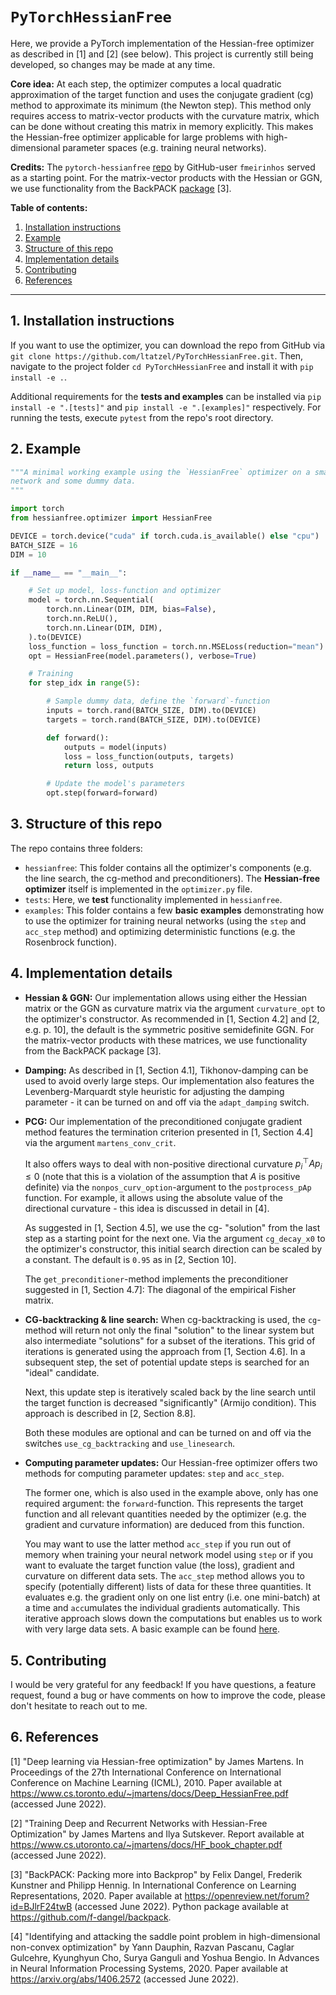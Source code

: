 # `PyTorchHessianFree` 

Here, we provide a PyTorch implementation of the Hessian-free optimizer as
described in [1] and [2] (see below). This project is currently still being
developed, so changes may be made at any time.

**Core idea:** At each step, the  optimizer computes a local quadratic
approximation of the target function and uses the conjugate gradient (cg) method
to approximate its minimum (the Newton step). This method only requires access
to matrix-vector products with the curvature matrix, which can be done without
creating this matrix in memory explicitly. This makes the Hessian-free optimizer
applicable for large problems with high-dimensional parameter spaces (e.g.
training neural networks).

**Credits:** The `pytorch-hessianfree`
[repo](https://github.com/fmeirinhos/pytorch-hessianfree/blob/master/hessianfree.py)
by GitHub-user `fmeirinhos` served as a starting point. For the matrix-vector
products with the Hessian or GGN, we use functionality from the BackPACK
[package](https://backpack.pt/) [3].

**Table of contents:**
1. [Installation instructions](#installation)
2. [Example](#example)
3. [Structure of this repo](#structure)
4. [Implementation details](#details)
5. [Contributing](#contributing)
6. [References](#references)

---

## 1. Installation instructions <a name="installation"></a>

If you want to use the optimizer, you can download the repo from GitHub via `git
clone https://github.com/ltatzel/PyTorchHessianFree.git`. Then, navigate to the
project folder `cd PyTorchHessianFree` and install it with `pip install -e .`.

Additional requirements for the **tests and examples** can be installed via `pip
install -e ".[tests]"` and `pip install -e ".[examples]"` respectively. For
running the tests, execute `pytest` from the repo's root directory.


## 2. Example <a name="example"></a>

```python
"""A minimal working example using the `HessianFree` optimizer on a small neural
network and some dummy data.
"""

import torch
from hessianfree.optimizer import HessianFree

DEVICE = torch.device("cuda" if torch.cuda.is_available() else "cpu")
BATCH_SIZE = 16
DIM = 10

if __name__ == "__main__":

    # Set up model, loss-function and optimizer
    model = torch.nn.Sequential(
        torch.nn.Linear(DIM, DIM, bias=False),
        torch.nn.ReLU(),
        torch.nn.Linear(DIM, DIM),
    ).to(DEVICE)
    loss_function = loss_function = torch.nn.MSELoss(reduction="mean")
    opt = HessianFree(model.parameters(), verbose=True)

    # Training
    for step_idx in range(5):

        # Sample dummy data, define the `forward`-function
        inputs = torch.rand(BATCH_SIZE, DIM).to(DEVICE)
        targets = torch.rand(BATCH_SIZE, DIM).to(DEVICE)

        def forward():
            outputs = model(inputs)
            loss = loss_function(outputs, targets)
            return loss, outputs

        # Update the model's parameters
        opt.step(forward=forward)
```


## 3. Structure of this repo <a name="structure"></a>

The repo contains three folders:
- `hessianfree`: This folder contains all the optimizer's components (e.g. the
  line search, the cg-method and preconditioners). The **Hessian-free
  optimizer** itself is implemented in the `optimizer.py` file.
- `tests`: Here, we **test** functionality implemented in `hessianfree`. 
- `examples`: This folder contains a few **basic examples** demonstrating how to
use the optimizer for training neural networks (using the `step` and `acc_step`
method) and optimizing deterministic functions (e.g. the Rosenbrock function). 


## 4. Implementation details <a name="details"></a>

- **Hessian & GGN:** Our implementation allows using either the Hessian matrix
  or the GGN as curvature matrix via the argument `curvature_opt` to the
  optimizer's constructor. As recommended in [1, Section 4.2] and [2, e.g. p.
  10], the default is the symmetric positive semidefinite GGN. For the
  matrix-vector products with these matrices, we use functionality from the
  BackPACK package [3].

- **Damping:** As described in [1, Section 4.1], Tikhonov-damping can be used to
  avoid overly large steps. Our implementation also features the
  Levenberg-Marquardt style heuristic for adjusting the damping parameter - it
  can be turned on and off via the `adapt_damping` switch.

- **PCG:** Our implementation of the preconditioned conjugate gradient method
  features the termination criterion presented in [1, Section 4.4] via the
  argument `martens_conv_crit`. 
  
  It also offers ways to deal with non-positive directional curvature 
  $p_i^\top A p_i \leq 0$ (note that this is a violation of the assumption that
  $A$ is positive definite) via the `nonpos_curv_option`-argument to the
  `postprocess_pAp` function. For example, it allows using the absolute value of
  the directional curvature - this idea is discussed in detail in [4]. 
  
  As suggested in [1, Section 4.5], we use the cg- "solution" from the last step
  as a starting point for the next one. Via the argument `cg_decay_x0` to the
  optimizer's constructor, this initial search direction can be scaled by a
  constant. The default is `0.95` as in [2, Section 10].

  The `get_preconditioner`-method implements the preconditioner suggested in [1,
  Section 4.7]: The diagonal of the empirical Fisher matrix. 

- **CG-backtracking & line search:** When cg-backtracking is used, the
  `cg`-method will return not only the final "solution" to the linear system but
  also intermediate "solutions" for a subset of the iterations. This grid of
  iterations is generated using the approach from [1, Section 4.6]. In a
  subsequent step, the set of potential update steps is searched for an "ideal"
  candidate. 
  
  Next, this update step is iteratively scaled back by the line search until the
  target function is decreased "significantly" (Armijo condition). This approach
  is described in [2, Section 8.8]. 
  
  Both these modules are optional and can be turned on and off via the switches
  `use_cg_backtracking` and `use_linesearch`.

- **Computing parameter updates:** Our Hessian-free optimizer offers two methods
  for computing parameter updates: `step` and `acc_step`. 

  The former one, which is also used in the example above, only has one required
  argument: the `forward`-function. This represents the target function and all
  relevant quantities needed by the optimizer (e.g. the gradient and curvature
  information) are deduced from this function. 
  
  You may want to use the latter method `acc_step` if you run out of memory when
  training your neural network model using `step` or if you want to evaluate the
  target function value (the loss), gradient and curvature on different data
  sets. The `acc_step` method allows you to specify (potentially different)
  lists of data for these three quantities. It evaluates e.g. the gradient only
  on one list entry (i.e. one mini-batch) at a time and `acc`umulates the
  individual gradients automatically. This iterative approach slows down the
  computations but enables us to work with very large data sets. A basic example
  can be found
  [here](https://github.com/ltatzel/PyTorchHessianFree/blob/740bd80346873a75f904bbba15f0737403a3d511/examples/run_small_nn_acc.py).


## 5. Contributing <a name="contributing"></a>

I would be very grateful for any feedback! If you have questions, a feature
request, found a bug or have comments on how to improve the code, please don't
hesitate to reach out to me.


## 6. References <a name="references"></a>

[1] "Deep learning via Hessian-free optimization" by James Martens. In
    Proceedings of the 27th International Conference on International Conference
    on Machine Learning (ICML), 2010. Paper available at
    https://www.cs.toronto.edu/~jmartens/docs/Deep_HessianFree.pdf (accessed
    June 2022).

[2] "Training Deep and Recurrent Networks with Hessian-Free Optimization" by
    James Martens and Ilya Sutskever. Report available at
    https://www.cs.utoronto.ca/~jmartens/docs/HF_book_chapter.pdf (accessed June
    2022).

[3] "BackPACK: Packing more into Backprop" by Felix Dangel, Frederik Kunstner
    and Philipp Hennig. In International Conference on Learning Representations,
    2020. Paper available at https://openreview.net/forum?id=BJlrF24twB
    (accessed June 2022). Python package available at
    https://github.com/f-dangel/backpack.

[4] "Identifying and attacking the saddle point problem in high-dimensional
    non-convex optimization" by Yann Dauphin, Razvan Pascanu, Caglar Gulcehre,
    Kyunghyun Cho, Surya Ganguli and Yoshua Bengio. In Advances in Neural
    Information Processing Systems, 2020. Paper available at
    https://arxiv.org/abs/1406.2572 (accessed June 2022).
  